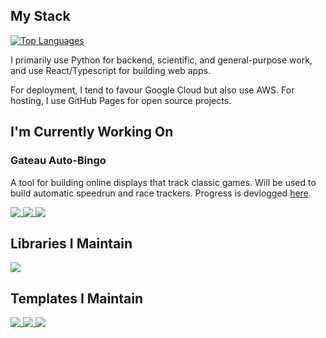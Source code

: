 ## My Stack

[![Top Languages](https://github-readme-stats.vercel.app/api/top-langs/?username=k2bd&hide=html,css,javascript,dockerfile,shell&layout=compact&theme=cobalt2)](https://github.com/anuraghazra/github-readme-stats)

I primarily use Python for backend, scientific, and general-purpose work, and use React/Typescript for building web apps.

For deployment, I tend to favour Google Cloud but also use AWS. For hosting, I use GitHub Pages for open source projects.

## I'm Currently Working On

### Gateau Auto-Bingo

A tool for building online displays that track classic games. Will be used to build automatic speedrun and race trackers. Progress is devlogged [here](https://blog.k2bd.dev/search/label/auto%20bingo).

<a href="https://github.com/k2bd/gateau-desktop">
  <img align="top" src="https://github-readme-stats.vercel.app/api/pin/?username=k2bd&repo=gateau-desktop&theme=cobalt2&show_owner=true" />
</a>
<a href="https://github.com/k2bd/gateau-api">
  <img align="top" src="https://github-readme-stats.vercel.app/api/pin/?username=k2bd&repo=gateau-api&theme=cobalt2&show_owner=true" />
</a>
<a href="https://github.com/k2bd/gateau-app">
  <img align="top" src="https://github-readme-stats.vercel.app/api/pin/?username=k2bd&repo=gateau-app&theme=cobalt2&show_owner=true" />
</a>

## Libraries I Maintain

<a href="https://github.com/k2bd/firebasil">
  <img align="top" src="https://github-readme-stats.vercel.app/api/pin/?username=k2bd&repo=firebasil&theme=cobalt2&show_owner=true" />
</a>

## Templates I Maintain

<a href="https://github.com/k2bd/action-python-poetry">
  <img align="top" src="https://github-readme-stats.vercel.app/api/pin/?username=k2bd&repo=action-python-poetry&theme=cobalt2&show_owner=true" />
</a>
<a href="https://github.com/k2bd/gcp-fastapi-poetry">
  <img align="top" src="https://github-readme-stats.vercel.app/api/pin/?username=k2bd&repo=gcp-fastapi-poetry&theme=cobalt2&show_owner=true" />
</a>
<a href="https://github.com/k2bd/poetry-library-template">
  <img align="top" src="https://github-readme-stats.vercel.app/api/pin/?username=k2bd&repo=poetry-library-template&theme=cobalt2&show_owner=true" />
</a>

<!--
**k2bd/k2bd** is a ✨ _special_ ✨ repository because its `README.md` (this file) appears on your GitHub profile.

Here are some ideas to get you started:

- 🔭 I’m currently working on ...
- 🌱 I’m currently learning ...
- 👯 I’m looking to collaborate on ...
- 🤔 I’m looking for help with ...
- 💬 Ask me about ...
- 📫 How to reach me: ...
- 😄 Pronouns: ...
- ⚡ Fun fact: ...
-->
